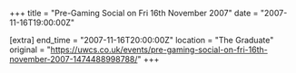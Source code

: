+++
title = "Pre-Gaming Social on Fri 16th November 2007"
date = "2007-11-16T19:00:00Z"

[extra]
end_time = "2007-11-16T20:00:00Z"
location = "The Graduate"
original = "https://uwcs.co.uk/events/pre-gaming-social-on-fri-16th-november-2007-1474488998788/"
+++



